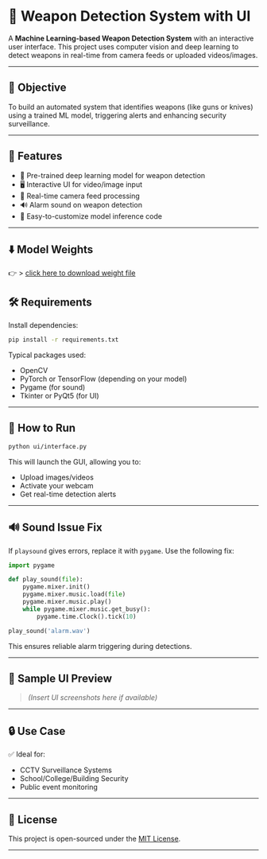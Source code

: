 
# 🔫 Weapon Detection System with UI

A **Machine Learning-based Weapon Detection System** with an interactive user interface. This project uses computer vision and deep learning to detect weapons in real-time from camera feeds or uploaded videos/images.

---

## 🎯 Objective

To build an automated system that identifies weapons (like guns or knives) using a trained ML model, triggering alerts and enhancing security surveillance.

---

## 🚀 Features

- 🧠 Pre-trained deep learning model for weapon detection
- 🖥️ Interactive UI for video/image input
- 🎥 Real-time camera feed processing
- 🔊 Alarm sound on weapon detection
- 🧪 Easy-to-customize model inference code

---


## ⬇️ Model Weights

👉 > [click here to download weight file](https://drive.google.com/file/d/10uJEsUpQI3EmD98iwrwzbD4e19Ps-LHZ/view?usp=sharing)


## 🛠️ Requirements

Install dependencies:

```bash
pip install -r requirements.txt
```

Typical packages used:
- OpenCV
- PyTorch or TensorFlow (depending on your model)
- Pygame (for sound)
- Tkinter or PyQt5 (for UI)

---

## 🧪 How to Run

```bash
python ui/interface.py
```

This will launch the GUI, allowing you to:
- Upload images/videos
- Activate your webcam
- Get real-time detection alerts

---

## 🔊 Sound Issue Fix

If `playsound` gives errors, replace it with `pygame`. Use the following fix:

```python
import pygame

def play_sound(file):
    pygame.mixer.init()
    pygame.mixer.music.load(file)
    pygame.mixer.music.play()
    while pygame.mixer.music.get_busy():
        pygame.time.Clock().tick(10)

play_sound('alarm.wav')
```

This ensures reliable alarm triggering during detections.

---

## 📸 Sample UI Preview

> *(Insert UI screenshots here if available)*

---

## 🔒 Use Case

✅ Ideal for:
- CCTV Surveillance Systems  
- School/College/Building Security  
- Public event monitoring

---

## 📄 License

This project is open-sourced under the [MIT License](./LICENSE).

---
